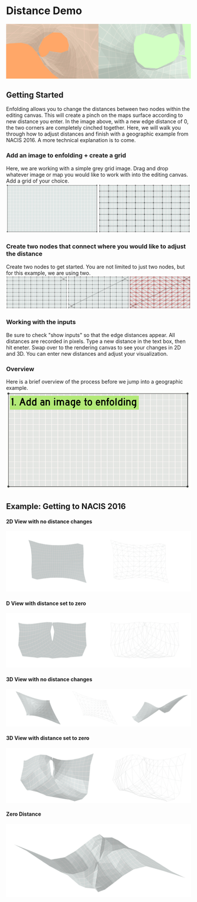 # Distance Demo
![Distance 0 in Color](graphics/distance-tutorial/pinch-color.png)
## Getting Started
Enfolding allows you to change the distances between two nodes within the editing canvas. This will create a pinch on the maps surface according to new distance you enter. In the image above, with a new edge distance of 0, the two corners are completely cinched together. Here, we will walk you through how to adjust distances and finish with a geographic example from NACIS 2016. A more technical explanation is to come. 
### Add an image to enfolding + create a grid
Here, we are working with a simple grey grid image. Drag and drop whatever image or map you would like to work with into the editing canvas. Add a grid of your choice.
![Add map grid](graphics/distance-tutorial/add-map-grid.png)
### Create two nodes that connect where you would like to adjust the distance
Create two nodes to get started. You are not limited to just two nodes, but for this example, we are using two.
![Nodes-triangles](graphics/distance-tutorial/nodes-triangles.png)
### Working with the inputs
Be sure to check "show inputs" so that the edge distances appear. All distances are recorded in pixels. Type a new distance in the text box, then hit eneter. Swap over to the rendering canvas to see your changes in 2D and 3D. You can enter new distances and adjust your visualization. 
### Overview
Here is a brief overview of the process before we jump into a geographic example.
![change-distance](graphics/distance-tutorial/change-distance.gif)

## Example: Getting to NACIS 2016








#### 2D View with no distance changes
![2D-normal](graphics/distance-tutorial/2D-normal.png)
#### D View with distance set to zero
![2D-pinch](graphics/distance-tutorial/2D-pinch.png)
#### 3D View with no distance changes
![3D-normal](graphics/distance-tutorial/3D-normal.png)
#### 3D View with distance set to zero
![3D-pinch](graphics/distance-tutorial/3D-pinch.png)
#### Zero Distance
![3D-view](graphics/distance-tutorial/3D-view.png)
